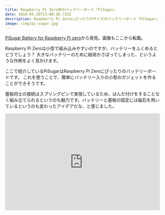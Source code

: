 ```yaml
---
title: Raspberry Pi Zero用のバッテリーボード「PiSugar」
date: 2019-05-29T23:00:30.732Z
description: Raspberry Pi Zeroにぴったりのサイズのバッテリーボード「PiSugar」を紹介します。
image: /img/pi-sugar.jpg
---
```

[PiSugar Battery for Raspberry Pi zero](https://hackaday.io/project/164733-pisugar-battery-for-raspberry-pi-zero)から発見。画像もここから転載。

Raspberry Pi Zeroは小型で組み込みやすいのですが、バッテリーをふくめるとどうでしょう？
大きなバッテリーのために結局かさばってしまった、というような作例をよく見かけます。

ここで紹介しているPiSugarはRaspberry Pi Zeroにぴったりのバッテリーボードです。
これを使うことで、簡単にバッテリー入りの小型のガジェットを作ることができそうです。

基板同士の接続はスプリングピンで実現しているため、はんだ付けをすることなく組み立てられるというのも魅力です。バッテリーと基板の固定には磁石を用いているというのも変わったアイデアだな、と感じました。

<iframe width="100%" height="315" src="https://www.youtube.com/embed/XA4j9hRiFmw" frameborder="0" allow="accelerometer; autoplay; encrypted-media; gyroscope; picture-in-picture" allowfullscreen></iframe>
